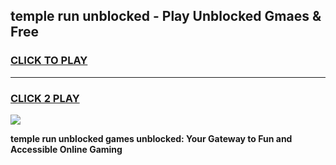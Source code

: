 
## temple run unblocked - Play Unblocked Gmaes & Free
<h3>
<a href="https://news.freeplayer.one?title=temple_run_unblocked&ref=16F">CLICK TO PLAY</a></h3>
<hr>

<h3>
<a href="https://news.freeplayer.one?title=temple_run_unblocked&ref=16F">CLICK 2 PLAY</a>
  
</h3>

<a href="https://news.freeplayer.one?title=temple_run_unblocked&ref=16F/"><img src="https://clearcache.store/games.png"></a>


**temple run unblocked games unblocked: Your Gateway to Fun and Accessible Online Gaming**
